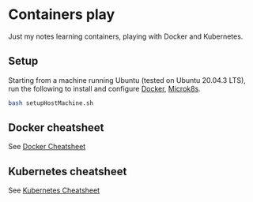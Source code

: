 # Containers play

Just my notes learning containers, playing with Docker and Kubernetes.

## Setup

Starting from a machine running Ubuntu (tested on Ubuntu 20.04.3 LTS), run the following to install and configure [Docker](https://www.docker.com/), [Microk8s](https://microk8s.io/).

```bash
bash setupHostMachine.sh
```

## Docker cheatsheet

See [Docker Cheatsheet](./Docker-Cheatsheet.md)

## Kubernetes cheatsheet

See [Kubernetes Cheatsheet](./Kubernetes-cheatsheet.md)

